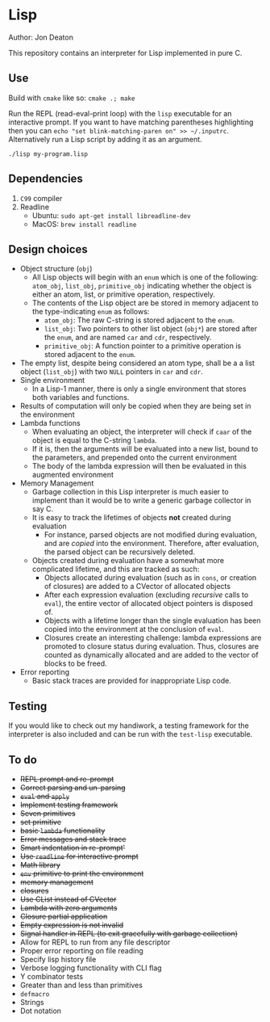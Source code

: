 # Lisp
Author: Jon Deaton

This repository contains an interpreter for Lisp implemented in pure C.

## Use
Build with `cmake` like so: `cmake .; make`

Run the REPL (read-eval-print loop) with the `lisp` executable for an interactive prompt. 
If you want to have matching parentheses highlighting then you can `echo "set blink-matching-paren on" >> ~/.inputrc`.
Alternatively run a Lisp script by adding it as an argument.

   `./lisp my-program.lisp`

## Dependencies
1. `C99` compiler
2. Readline
    - Ubuntu: `sudo apt-get install libreadline-dev`
    - MacOS: `brew install readline`

## Design choices
- Object structure (`obj`)
    - All Lisp objects will begin with an `enum` which is one of the following: `atom_obj`, `list_obj`, `primitive_obj` indicating whether the object is either an atom, list, or primitive operation, respectively.
    - The contents of the Lisp object are be stored in memory adjacent to the type-indicating `enum` as follows:
        - `atom_obj`: The raw C-string is stored adjacent to the `enum`.
        - `list_obj`: Two pointers to other list object (`obj*`) are stored after the `enum`, and are named `car` and `cdr`, respectively.
        - `primitive_obj`: A function pointer to a primitive operation is stored adjacent to the `enum`.
- The empty list, despite being considered an atom type, shall be a a list object (`list_obj`) with two `NULL` pointers in `car` and `cdr`.
- Single environment
    - In a Lisp-1 manner, there is only a single environment that stores both variables and functions.
- Results of computation will only be copied when they are being set in the environment
- Lambda functions
    - When evaluating an object, the interpreter will check if `caar` of the object is equal to the C-string `lambda`.
    - If it is, then the arguments will be evaluated into a new list, bound to the parameters, and prepended onto the current environment
    - The body of the lambda expression will then be evaluated in this augmented environment
- Memory Management
    - Garbage collection in this Lisp interpreter is much easier to implement than it would be to write a generic garbage collector in say C.
    - It is easy to track the lifetimes of objects **not** created during evaluation
        - For instance, parsed objects are not modified during evaluation, and are *copied* into the environment. Therefore, after evaluation, the parsed object can be recursively deleted.
    - Objects created during evaluation have a somewhat more complicated lifetime, and this are tracked as such:
        - Objects allocated during evaluation (such as in `cons`, or creation of closures) are added to a CVector of allocated objects
        - After each expression evaluation (excluding *recursive* calls to `eval`), the entire vector of allocated object pointers is disposed of.
        - Objects with a lifetime longer than the single evaluation has been copied into the environment at the conclusion of `eval`.
        - Closures create an interesting challenge: lambda expressions are promoted to closure status during evaluation. Thus, closures are counted as dynamically allocated and are added to the vector of blocks to be freed.
- Error reporting
    - Basic stack traces are provided for inappropriate Lisp code.

## Testing
If you would like to check out my handiwork, a testing framework for the interpreter is also included
and can be run with the `test-lisp` executable.

## To do
- ~~REPL prompt and re-prompt~~
- ~~Correct parsing and un-parsing~~
- ~~`eval` and `apply`~~
- ~~Implement testing framework~~
- ~~Seven primitives~~
- ~~set primitive~~
- ~~basic `lambda` functionality~~
- ~~Error messages and stack trace~~
- ~~Smart indentation in re-prompt'~~
- ~~Use `readline` for interactive prompt~~
- ~~Math library~~
- ~~`env` primitive to print the environment~~
- ~~memory management~~
- ~~closures~~
- ~~Use CList instead of CVector~~
- ~~Lambda with zero arguments~~
- ~~Closure partial application~~
- ~~Empty expression is not invalid~~
- ~~Signal handler in REPL (to exit gracefully with garbage collection)~~
- Allow for REPL to run from any file descriptor
- Proper error reporting on file reading
- Specify lisp history file
- Verbose logging functionality with CLI flag
- Y combinator tests
- Greater than and less than primitives
- `defmacro`
- Strings
- Dot notation
